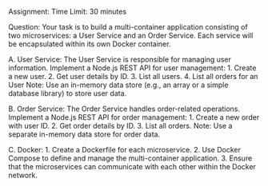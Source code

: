 Assignment: 
Time Limit: 30 minutes

Question: 
Your task is to build a multi-container application consisting of two microservices: a User Service and an Order Service. Each service will be encapsulated within its own Docker container.

A. User Service: The User Service is responsible for managing user information.
Implement a Node.js REST API for user management:
	1. Create a new user.
	2. Get user details by ID.
	3. List all users.
	4. List all orders for an User
	Note: Use an in-memory data store (e.g., an array or a simple database library) to store user data.

B. Order Service: The Order Service handles order-related operations.
Implement a Node.js REST API for order management:
	1. Create a new order with user ID.
	2. Get order details by ID.
	3. List all orders.
	Note: Use a separate in-memory data store for order data.

C. Docker:
	1. Create a Dockerfile for each microservice.
	2. Use Docker Compose to define and manage the multi-container application.
	3. Ensure that the microservices can communicate with each other within the Docker network.